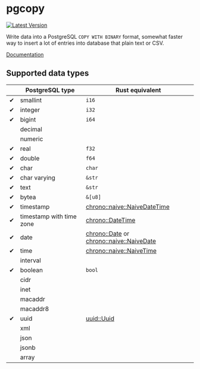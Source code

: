 # pgcopy

[![Latest Version](https://img.shields.io/crates/v/pgcopy.svg)](https://crates.io/crates/pgcopy) 

Write data into a PostgreSQL `COPY WITH BINARY` format, somewhat faster way to insert a lot of entries into database
that plain text or CSV.

[Documentation](https://docs.rs/pgcopy)

## Supported data types

|   | PostgreSQL type          | Rust equivalent 
|---|--------------------------|-----------------
| ✔ | smallint                 | `i16`
| ✔ | integer                  | `i32`
| ✔ | bigint                   | `i64`
|   | decimal                  |
|   | numeric                  |
| ✔ | real                     | `f32`
| ✔ | double                   | `f64`
| ✔ | char                     | `char`
| ✔ | char varying             | `&str`
| ✔ | text                     | `&str`
| ✔ | bytea                    | `&[u8]`
| ✔ | timestamp                | [chrono::naive::NaiveDateTime](https://docs.rs/chrono/latest/chrono/naive/struct.NaiveDateTime.html)
| ✔ | timestamp with time zone | [chrono::DateTime](https://docs.rs/chrono/latest/chrono/struct.DateTime.html)
| ✔ | date                     | [chrono::Date](https://docs.rs/chrono/latest/chrono/struct.Date.html) or [chrono::naive::NaiveDate](https://docs.rs/chrono/latest/chrono/naive/struct.NaiveDate.html)
| ✔ | time                     | [chrono::naive::NaiveTime](https://docs.rs/chrono/latest/chrono/naive/struct.NaiveTime.html)
|   | interval                 |
| ✔ | boolean                  | `bool`
|   | cidr                     |
|   | inet                     |
|   | macaddr                  |
|   | macaddr8                 |
| ✔ | uuid                     | [uuid::Uuid](https://docs.rs/uuid/latest/uuid/struct.Uuid.html)
|   | xml                      |
|   | json                     |
|   | jsonb                    |
|   | array                    |
